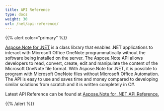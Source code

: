 ```yaml
---
title: API Reference
type: docs
weight: 30
url: /net/api-reference/
---
```


{{% alert color="primary" %}} 

[Aspose.Note for .NET](https://products.aspose.com/note/net) is a class library that enables .NET applications to interact with Microsoft Office OneNote programmatically without the software being installed on the server. The Aspose.Note API allows developers to read, convert, create, edit and manipulate the content of the Microsoft OneNote file format. With Aspose.Note for .NET, it is possible to program with Microsoft OneNote files without Microsoft Office Automation. The API is easy to use and saves time and money compared to developing similar solutions from scratch and it is written completely in C#.

Latest API Reference can be found at [Aspose.Note for .NET API Reference.](https://apireference.aspose.com/net/note)

{{% /alert %}}
